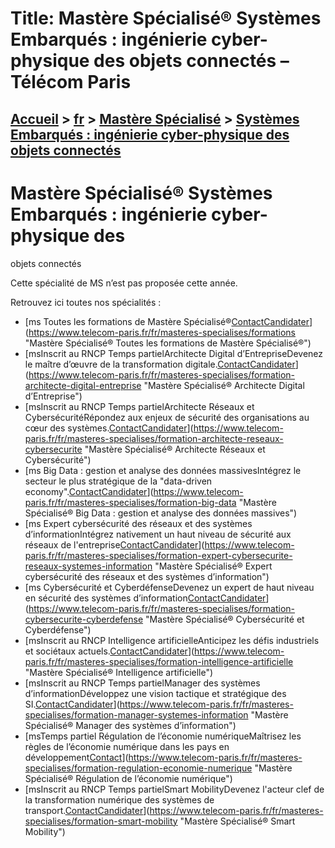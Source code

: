 # Title: Mastère Spécialisé® Systèmes Embarqués : ingénierie cyber-physique des objets connectés – Télécom Paris

## [Accueil](https://www.telecom-paris.fr "https://www.telecom-paris.fr") > [fr](https://www.telecom-paris.fr/fr "fr") > [Mastère Spécialisé](https://www.telecom-paris.fr/fr/masteres-specialises "Mastère Spécialisé") > [Systèmes Embarqués : ingénierie cyber-physique des objets connectés](https://www.telecom-paris.fr/fr/masteres-specialises/formation-systemes-embarques)

[](https://www.telecom-paris.fr/fr/accueil)

# Mastère Spécialisé® Systèmes Embarqués : ingénierie cyber-physique des
objets connectés

Cette spécialité de MS n’est pas proposée cette année.

Retrouvez ici toutes nos spécialités :

  * [ms Toutes les formations de Mastère Spécialisé®[Contact](https://www.telecom-paris.fr/fr/masteres-specialises/contact-ms "Contact")[Candidater](https://admissions-ms.telecom-paris.fr/ "Candidater")](https://www.telecom-paris.fr/fr/masteres-specialises/formations "Mastère Spécialisé® Toutes les formations de Mastère Spécialisé®")
  * [msInscrit au RNCP Temps partielArchitecte Digital d’EntrepriseDevenez le maître d’œuvre de la transformation digitale.[Contact](https://www.telecom-paris.fr/fr/masteres-specialises/contact-ms "Contact")[Candidater](https://admissions-ms.telecom-paris.fr/ "Candidater")](https://www.telecom-paris.fr/fr/masteres-specialises/formation-architecte-digital-entreprise "Mastère Spécialisé® Architecte Digital d’Entreprise")
  * [msInscrit au RNCP Temps partielArchitecte Réseaux et CybersécuritéRépondez aux enjeux de sécurité des organisations au cœur des systèmes.[Contact](https://www.telecom-paris.fr/fr/masteres-specialises/contact-ms "Contact")[Candidater](https://admissions-ms.telecom-paris.fr/ "Candidater")](https://www.telecom-paris.fr/fr/masteres-specialises/formation-architecte-reseaux-cybersecurite "Mastère Spécialisé® Architecte Réseaux et Cybersécurité")
  * [ms Big Data : gestion et analyse des données massivesIntégrez le secteur le plus stratégique de la "data-driven economy".[Contact](https://www.telecom-paris.fr/fr/masteres-specialises/contact-ms "Contact")[Candidater](https://admissions-ms.telecom-paris.fr/ "Candidater")](https://www.telecom-paris.fr/fr/masteres-specialises/formation-big-data "Mastère Spécialisé® Big Data : gestion et analyse des données massives")
  * [ms Expert cybersécurité des réseaux et des systèmes d’informationIntégrez nativement un haut niveau de sécurité aux réseaux de l'entreprise[Contact](https://www.telecom-paris.fr/fr/masteres-specialises/contact-ms "Contact")[Candidater](https://admissions-ms.telecom-paris.fr/ "Candidater")](https://www.telecom-paris.fr/fr/masteres-specialises/formation-expert-cybersecurite-reseaux-systemes-information "Mastère Spécialisé® Expert cybersécurité des réseaux et des systèmes d’information")
  * [ms Cybersécurité et CyberdéfenseDevenez un expert de haut niveau en sécurité des systèmes d’information[Contact](https://www.telecom-paris.fr/fr/masteres-specialises/contact-ms "Contact")[Candidater](https://admissions-ms.telecom-paris.fr/ "Candidater")](https://www.telecom-paris.fr/fr/masteres-specialises/formation-cybersecurite-cyberdefense "Mastère Spécialisé® Cybersécurité et Cyberdéfense")
  * [msInscrit au RNCP Intelligence artificielleAnticipez les défis industriels et sociétaux actuels.[Contact](https://www.telecom-paris.fr/fr/masteres-specialises/contact-ms "Contact")[Candidater](https://admissions-ms.telecom-paris.fr/ "Candidater")](https://www.telecom-paris.fr/fr/masteres-specialises/formation-intelligence-artificielle "Mastère Spécialisé® Intelligence artificielle")
  * [msInscrit au RNCP Temps partielManager des systèmes d’informationDéveloppez une vision tactique et stratégique des SI.[Contact](https://www.telecom-paris.fr/fr/masteres-specialises/contact-ms "Contact")[Candidater](https://admissions-ms.telecom-paris.fr/ "Candidater")](https://www.telecom-paris.fr/fr/masteres-specialises/formation-manager-systemes-information "Mastère Spécialisé® Manager des systèmes d’information")
  * [msTemps partiel Régulation de l’économie numériqueMaîtrisez les règles de l’économie numérique dans les pays en développement[Contact](https://www.telecom-paris.fr/fr/masteres-specialises/contact-ms "Contact")](https://www.telecom-paris.fr/fr/masteres-specialises/formation-regulation-economie-numerique "Mastère Spécialisé® Régulation de l’économie numérique")
  * [msInscrit au RNCP Temps partielSmart MobilityDevenez l'acteur clef de la transformation numérique des systèmes de transport.[Contact](https://www.telecom-paris.fr/fr/masteres-specialises/contact-ms "Contact")[Candidater](https://admissions-ms.telecom-paris.fr/ "Candidater")](https://www.telecom-paris.fr/fr/masteres-specialises/formation-smart-mobility "Mastère Spécialisé® Smart Mobility")

